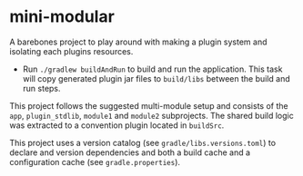 # mini-modular

A barebones project to play around with making a plugin system and isolating each plugins resources.

* Run `./gradlew buildAndRun` to build and run the application.
This task will copy generated plugin jar files to `build/libs` between the build and run steps.


This project follows the suggested multi-module setup and consists of the `app`, `plugin_stdlib`, `module1` and `module2` subprojects.
The shared build logic was extracted to a convention plugin located in `buildSrc`.

This project uses a version catalog (see `gradle/libs.versions.toml`) to declare and version dependencies
and both a build cache and a configuration cache (see `gradle.properties`).
